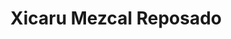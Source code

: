 ---
layout: recipe
title: Xicaru Mezcal Reposado
category: Tequila - Mezcal
aged: NAS
abv: 40
distillery: Xicaru
distillery-location: Oaxaca, MX
nose: 
palate: 
finish: 
tag:
    - tequila
    - anejo
---